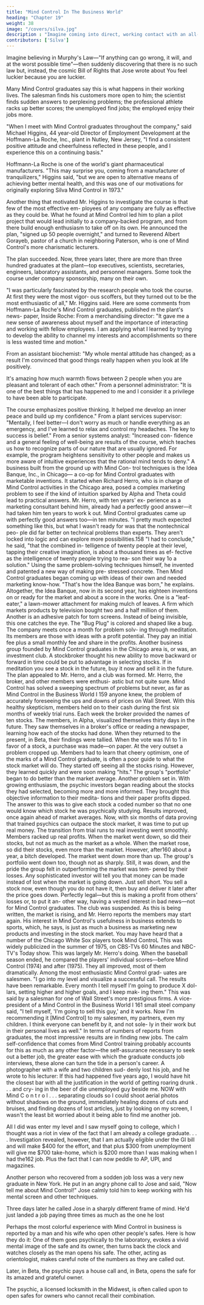 ```yaml
---
title: "Mind Control In The Business World"
heading: "Chapter 19"
weight: 38
image: "/covers/silva.jpg"
description : "Imagine coming into direct, working contact with an all-pervading higher intelligence and learning in a moment of numinous joy that it is on your side"
contributors: ['Silva']
---
```




Imagine believing in Murphy's Law—"If anything can go wrong, it will, and at the worst possible time"—then
suddenly discovering that there is no such law but, instead, the cosmic Bill of Rights that Jose wrote about
You feel luckier because you are luckier.

Many Mind Control graduates say this is what happens in their working lives. The salesman finds his
customers more open to him; the scientist finds sudden answers to perplexing problems; the professional athlete
racks up better scores; the unemployed find jobs; the employed enjoy their jobs more.

"When I meet with Mind Control graduates throughout the company," said Michael Higgins, 44 year-old Director of Employment Development at the
Hoffmann-La Roche, Inc., plant in Nutley, New Jersey, "I find a consistent positive attitude and cheerfulness
reflected in these people, and I experience this on a continuing basis."

Hoffmann-La Roche is one of the world's giant pharmaceutical manufacturers. "This may surprise you,
coming from a manufacturer of tranquilizers," Higgins said, "but we are open to alternative means of achieving better mental health, and this was one of our motivations for originally exploring Silva Mind Control in 1973."

Another thing that motivated Mr. Higgins to investigate the course is that few of the most effective em-
ployees of any company are fully as effective as they could be. What he found at Mind Control led him to
plan a pilot project that would lead initially to a company-backed program, and from there build enough
enthusiasm to take off on its own. He announced the plan, "signed up 50 people overnight," and turned to
Reverend Albert Gorayeb, pastor of a church in neighboring Paterson, who is one of Mind Control's more
charismatic lecturers.

The plan succeeded. Now, three years later, there are more than three hundred graduates at the plant—top
executives, scientists, secretaries, engineers, laboratory assistants, and personnel managers. Some took the
course under company sponsorship, many on their own. 

"I was particularly fascinated by the research people who took the course. At first they were the most vigor-
ous scoffers, but they turned out to be the most enthusiastic of all," Mr. Higgins said.
Here are some comments from Hoffmann-La Roche's Mind Control graduates, published m the plant's news-
paper, Inside Roche: From a merchandising director: "It gave me a new
sense of awareness about myself and the importance of
interacting and working with fellow employees. I am
applying what I learned by trying to develop the ability
to channel my interests and accomplishments so there
is less wasted time and motion."

From an assistant biochemist: "My whole mental attitude has changed; as a result I'm convinced that good
things really happen when you look at life positively.

It's amazing how much warmth flows between 2 people when you are pleasant and tolerant of each other."
From a personnel administrator: "It is one of the best things that has happened to me and I consider it a
privilege to have been able to participate. 

The course emphasizes positive thinking. It helped me develop an inner peace and build up my confidence."
From a plant services supervisor: "Mentally, I feel better—I don't worry as much or handle everything as
an emergency, and I've learned to relax and control my
headaches. The key to success is belief."
From a senior systems analyst: "Increased con-
fidence and a general feeling of well-being are results of
the course, which teaches us how to recognize parts of
our nature that are usually ignored. For example, the
program heightens sensitivity to other people and makes
us more aware of intuitive experiences that the rational
mind tends to deny."
A business built from the ground up with Mind Con-
trol techniques is the Idea Banque, Inc., in Chicago—
a co-op for Mind Control graduates with marketable
inventions. It started when Richard Herro, who is in
charge of Mind Control activities in the Chicago area,
posed a complex marketing problem to see if the kind
of intuition sparked by Alpha and Theta could lead
to practical answers. Mr. Herro, with ten years' ex-
perience as a marketing consultant behind him, already
had a perfectly good answer—it had taken him ten
years to work k out. Mind Control graduates came up
with perfectly good answers too—in ten minutes.
"I pretty much expected something like this, but
what I wasn't ready for was that the nontechnical peo-
ple did far better on technical problems than experts.
They aren't locked into logic and can explore more
possibilities.158 
"I had to conclude," he said, "that the combined in-
telligence of twenty people at their level, tapping their
creative imagination, is about a thousand times as ef-
fective as the intelligence of twenty people trying to rea-
son their way 1o a solution."
Using the same problem-solving techniques himself,
he invented and patented a new way of making pre-
stressed concrete. Then Mind Control graduates began
coming up with ideas of their own and needed marketing
know-how. "That's how the Idea Banque was born,"
he explains.
Altogether, the Idea Banque, now in its second year,
has eighteen inventions on or ready for the market and
about a score in the works. One is a "leaf-eater," a
lawn-mower attachment for making mulch of leaves. A
firm which markets products by television bought two
and a half million of them. Another is an adhesive
patch for torn screens. Instead of being invisible, this
one catches the eye. The "Bug Plug" is colored and
shaped like a bug.
The company meets once a month for problem solv-
ing through meditation. Its members are those with
ideas with a profit potential. They pay an initial fee
plus a small monthly fee and share in the profits.
Another business group founded by Mind Control
graduates in the Chicago area is, or was, an investment
club. A stockbroker thought his new ability to move
backward or forward in time could be put to advantage
in selecting stocks. If in meditation you see a stock in
the future, buy it now and sell it in the future. The plan
appealed to Mr. Herro, and a club was formed. Mr.
Herro, the broker, and other members were enthusi-
astic but not quite sure. Mind Control has solved a
sweeping spectrum of problems but never, as far as
Mind Control in the Business World I 159
anyone knew, the problem of accurately foreseeing the
ups and downs of prices on Wall Street.
With this healthy skepticism, members held on to
their cash during the first six months of weekly trial
runs.
Each week the broker provided the names of ten
stocks. The members, in Alpha, visualized themselves
thirty days in the future. They saw themselves in a
broker's office or reading a newspaper, learning how
each of the stocks had done. When they returned to
the present, in Beta, their findings were tallied. When
the vote was IVi to 1 in favor of a stock, a purchase
was made—on paper.
At the very outset a problem cropped up. Members
had to learn that cheery optimism, one of the marks of
a Mind Control graduate, is often a poor guide to what
the stock market will do. They started off seeing all the
stocks rising. However, they learned quickly and were
soon making "hits." The group's "portfolio" began to
do better than the market average.
Another problem set in. With growing enthusiasm,
the psychic investors began reading about the stocks
they had selected, becoming more and more informed.
They brought this objective information to their medita-
tions and their paper profits dipped.
The answer to this was to give each stock a coded
number so that no one would know which stock he was
psychically studying. Results improved, once again
ahead of market averages. Now, with six months of
data proving that trained psychics can outpace the
stock market, it was time to put up real money.
The transition from trial runs to real investing went
smoothly. Members racked up real profits. When the
market went down, so did their stocks, but not as much
as the market as a whole. When the market rose, so did
their stocks, even more than the market. However, after160 
about a year, a bitch developed. The market went down
more than up. The group's portfolio went down too,
though not as sharply. Still, it was down, and the pride
the group felt in outperforming the market was tem-
pered by their losses.
Any sophisticated investor will tell you that money
can be made instead of lost when the market is going
down. Just sell short. You sell a stock now, even
though you do not have it, then buy and deliver it
later after the price goes down. Perfectly legal—but this
is making a profit from others' losses or, to put it an-
other way, having a vested interest in bad news—not
for Mind Control graduates. The club was suspended.
As this is being written, the market is rising, and Mr.
Herro reports the members may start again.
His interest in Mind Control's usefulness in business
extends to sports, which, he says, is just as much a
business as marketing new products and investing in
the stock market. You may have heard that a number
of the Chicago White Sox players took Mind ControL
This was widely publicized in the summer of 1975, on
CBS-TVs 60 Minutes and NBC-TV's Today show. This
was largely Mr. Herro's doing.
When the baseball season ended, he compared the
players' individual scores—before Mind Control (1974)
and after (1975). They all improved, most of them
dramatically.
Among the most enthusiastic Mind Control grad-
uates are salesmen. "I go into my level and visualize a
successful call. The results have been remarkable.
Every month I tell myself I'm going to produce X dol-
lars, setting higher and higher goals, and I keep mak-
ing them." This was said by a salesman for one of Wall
Street's more prestigious firms. A vice-president of a
Mind Control in the Business World I 161
small steel company said, "I tell myself, 'I'm going to
sell this guy,' and it works. Now I'm recommending it
[Mind Control] to my salesmen, my partners, even my
children. I think everyone can benefit by it, and not sole-
ly in their work but in their personal lives as well."
In terms of numbers of reports from graduates, the
most impressive results are in finding new jobs. The
calm self-confidence that comes from Mind Control
training probably accounts for this as much as any
other factor—the self-assurance necessary to seek out
a better job, the greater ease with which the graduate
conducts job interviews, these alone can turn the tide
in a person's career.
A photographer with a wife and two children sud-
denly lost his job, and he wrote to his lecturer:
If this had happened five years ago, I would
have hit the closest bar with all the justification
in the world of getting roaring drunk . . . and cry-
ing in the beer of die unemployed guy beside me.
NOW with Mind C o n t r o l . . . separating clouds
so I could shoot aerial photos without shadows
on the ground, immediately healing dozens of cuts
and bruises, and finding dozens of lost articles, just
by looking on my screen, I wasn't the least bit
worried about it being able to find me another
job.

All I did was enter my level and I saw myself going to college, which I thought was a riot in
view of the fact that I am already a college graduate. . . . Investigation revealed, however, that I
am actually eligible under the GI bill and will make $400 for the effort, and that plus $300 from
unemployment will give me $700 take-home, which is $200 more than I was making when I had the162 
job. Plus the fact that I can now peddle to AP, UPI, and magazines.

Another person who recovered from a sodden job loss was a very new graduate in New York. He put in an angry phone call to Jose and said, "Now tell me about Mind Control!" Jose calmly told him to keep working with his mental screen and other techniques. 

Three days later he called Jose in a sharply different frame of mind. He'd just landed a job paying three times as much as the one he lost

Perhaps the most colorful experience with Mind Control in business is reported by a man and his wife who open other people's safes. Here is how they do it: One of them goes psychically to the laboratory, evokes a vivid mental image of the safe and its owner, then turns back the clock and watches closely as the man opens his safe. The other, acting as orientologist, makes careful note of the numbers as they are called out.

Later, in Beta, the psychic pays a house call and, in Beta, opens the safe for its amazed and grateful owner.

The psychic, a licensed locksmith in the Midwest, is often called upon to open safes for owners who cannot
recall their combination.
